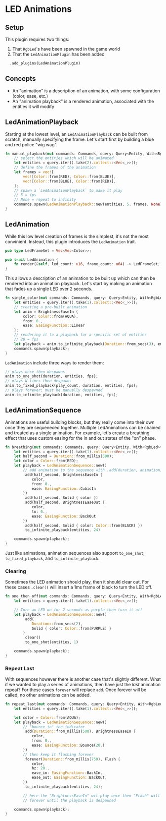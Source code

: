 # LED Animations

## Setup

This plugin requires two things:

1. That `RgbLed`'s have been spawned in the game world
2. That the `LedAnimationPlugin` has been added

```rust
  .add_plugins(LedAnimationPlugin)
```

## Concepts

- An "animation" is a description of an animation, with some configuration (color, ease, etc.)
- An "animation playback" is a rendered animation, associated with the entities it will modify

## LedAnimationPlayback

Starting at the lowest level, an `LedAnimationPlayback` can be built from scratch, manually specifying the frame. Let's start first by building a blue and red police "wig wag".

```rust
fn manual_playback(mut commands: Commands, query: Query<Entity, With<RgbLed>>) {
    // select the entities which will be animated
    let entities = query.iter().take(2).collect::<Vec<_>>();
    // define the frames of the animation
    let frames = vec![
        vec![Color::from(RED), Color::from(BLUE)],
        vec![Color::from(BLUE), Color::from(RED)],
    ];
    // spawn a `LedAnimationPlayback` to make it play
    // 5 = fps
    // None = repeat to infinity
    commands.spawn(LedAnimationPlayback::new(entities, 5, frames, None));
}
```

## LedAnimation

While this low level creation of frames is the simplest, it's not the most convinient. Instead, this plugin introduces the `LedAnimation` trait.

```rust
pub type LedFrameSet = Vec<Vec<Color>>;

pub trait LedAnimation {
    fn render(&self, led_count: u16, frame_count: u64) -> LedFrameSet;
}
```

This allows a description of an animation to be built up which can then be rendered into an animation playback. Let's start by making an animation that fades up a single LED over 2 seconds.

```rust
fn single_color(mut commands: Commands, query: Query<Entity, With<RgbLed>>) {
    let entities = query.iter().take(1).collect::<Vec<_>>();
    // creating a pre-built animation
    let anim = BrightnessEaseIn {
        color: Color::from(AQUA),
        from: 0.,
        ease: EasingFunction::Linear
    };
    // rendering it to a playback for a specific set of entities
    // 20 = fps
    let playback = anim.to_infinite_playback(Duration::from_secs(3), entities, 20);
    commands.spawn(playback);
}
```

`LedAnimation` include three ways to render them:

```rust
// plays once then despawns
anim.to_one_shot(duration, entities, fps);
// plays N times then despawns
anim.to_fixed_playback(play_count, duration, entities, fps);
// plays forever; must be manually despawned
anim.to_infinite_playback(duration, entities, fps);
```

## LedAnimationSequence

Animations are useful building blocks, but they really come into their own once they are sequeneced together. Mutliple LedAnimations can be chained and treated as a single animation. For example, let's create a breathing effect that uses custom easing for the in and out states of the "on" phase.

```rust
fn breathing(mut commands: Commands, query: Query<Entity, With<RgbLed>>) {
    let entities = query.iter().take(1).collect::<Vec<_>>();
    let half_second = Duration::from_millis(500);
    let color = Color::from(RED);
    let playback = LedAnimationSequence::new()
        // add animation to the sequence with .add(duration, animation)
        .add(half_second, BrightnessEaseIn {
            color,
            from: 0.,
            ease: EasingFunction::CubicIn
        })
        .add(half_second, Solid { color })
        .add(half_second, BrightnessEaseOut {
            color,
            to: 0.,
            ease: EasingFunction::BackOut
        })
        .add(half_second, Solid { color: Color::from(BLACK) })
        .to_infinite_playback(entities, 24)

    commands.spawn(playback);
}
```

Just like animations, animation sequences also support `to_one_shot`, `to_fixed_playback`, and `to_infinite_playback`.

### Clearing

Sometimes the LED animation should play, then it should clear out. For these cases `.clear()` will insert a 1ms frame of black to turn the LED off.

```rust
fn one_then_off(mut commands: Commands, query: Query<Entity, With<RgbLed>>) {
    let entities = query.iter().take(1).collect::<Vec<_>>();

    // Turn an LED on for 2 seconds as purple then turn it off
    let playback = LedAnimationSequence::new()
        .add(
            Duration::from_secs(2),
            Solid { color: Color::from(PURPLE) }
        )
        .clear()
        .to_one_shot(entities, 1)

    commands.spawn(playback);
}
```

### Repeat Last

With sequences however there is another case that's slightly different. What if we wanted to play a series of animations, then have just the _last_ animation repeat? For these cases `forever` will replace `add`. Once forever will be called, no other animations can be added.

```rust
fn repeat_last(mut commands: Commands, query: Query<Entity, With<RgbLed>>) {
    let entities = query.iter().take(1).collect::<Vec<_>>();

    let color = Color::from(AQUA);
    let playback = LedAnimationSequence::new()
        // "bounce in" the indicator
        .add(Duration::from_millis(500), BrightnessEaseIn {
            color,
            from: 0.,
            ease: EasingFunction::Bounce(20.)
        })
        // then keep it flashing forever
        .forever(Duration::from_millis(750), Flash {
            color,
            hz: 20.,
            ease_in: EasingFunction::BackIn,
            ease_out: EasingFunction::BackOut,
        })
        .to_infinite_playback(entities, 24);

        // here the "BrightnessEaseIn" wil play once then "Flash" will keep playing
        // forever until the playback is despawned

    commands.spawn(playback);
}
```
